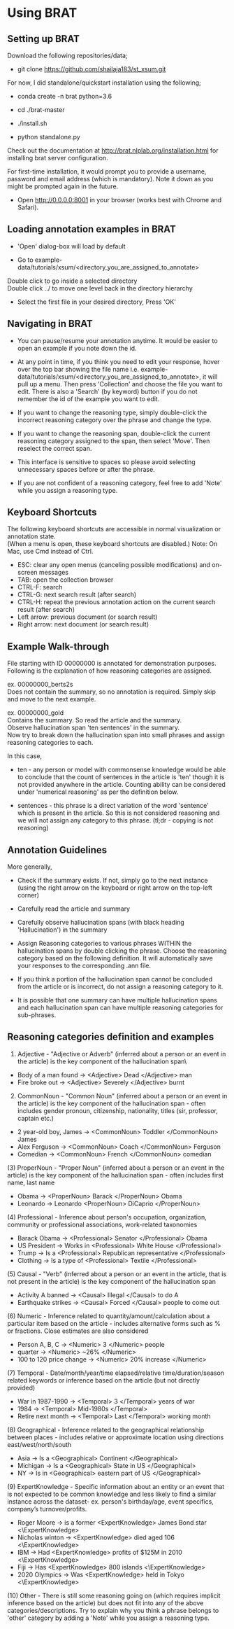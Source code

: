Using BRAT
==========

Setting up BRAT
---------------

Download the following repositories/data;

* git clone https://github.com/shailaja183/st_xsum.git

For now, I did standalone/quickstart installation using the following;

* conda create -n brat python=3.6

* cd ./brat-master

* ./install.sh

* python standalone.py

Check out the documentation at http://brat.nlplab.org/installation.html for installing brat server configuration.

For first-time installation, it would prompt you to provide a username, password and email address (which is mandatory). Note it down as you might be prompted again in the future. 

*  Open http://0.0.0.0:8001 in your browser (works best with Chrome and Safari). 

Loading annotation examples in BRAT
-----------------------------------

* 'Open' dialog-box will load by default

* Go to example-data/tutorials/xsum/<directory_you_are_assigned_to_annotate>

Double click to go inside a selected directory\
Double click ../ to move one level back in the directory hierarchy

* Select the first file in your desired directory, Press 'OK'

Navigating in BRAT
------------------

* You can pause/resume your annotation anytime. It would be easier to open an example if you note down the id.

* At any point in time, if you think you need to edit your response, hover over the top bar showing the file name i.e. example-data/tutorials/xsum/<directory_you_are_assigned_to_annotate>, it will pull up a menu. Then press 'Collection' and choose the file you want to edit. 
There is also a 'Search' (by keyword) button if you do not remember the id of the example you want to edit. 

* If you want to change the reasoning type, simply double-click the incorrect reasoning category over the phrase and change the type. 

* If you want to change the reasoning span, double-click the current reasoning category assigned to the span, then select 'Move'. Then reselect the correct span. 

* This interface is sensitive to spaces so please avoid selecting unnecessary spaces before or after the phrase. 

* If you are not confident of a reasoning category, feel free to add 'Note' while you assign a reasoning type. 

Keyboard Shortcuts
-------------------

The following keyboard shortcuts are accessible in normal visualization or annotation state.\
(When a menu is open, these keyboard shortcuts are disabled.) Note: On Mac, use Cmd instead of Ctrl.

* ESC: clear any open menus (canceling possible modifications) and on-screen messages
* TAB: open the collection browser
* CTRL-F: search
* CTRL-G: next search result (after search)
* CTRL-H: repeat the previous annotation action on the current search result (after search)
* Left arrow: previous document (or search result)
* Right arrow: next document (or search result)

Example Walk-through
--------------------

File starting with ID 00000000 is annotated for demonstration purposes. Following is the explanation of how reasoning categories are assigned. 

ex. 00000000_berts2s  
Does not contain the summary, so no annotation is required. Simply skip and move to the next example. 

ex. 00000000_gold\
Contains the summary. So read the article and the summary.\
Observe hallucination span 'ten sentences' in the summary.\
Now try to break down the hallucination span into small phrases and assign reasoning categories to each. 

In this case,

* ten - any person or model with commonsense knowledge would be able to conclude that the count of sentences in the article is 'ten' though it is not provided anywhere in the article. Counting ability can be considered under 'numerical reasoning' as per the definition below.

* sentences - this phrase is a direct variation of the word 'sentence' which is present in the article. So this is not considered reasoning and we will not assign any category to this phrase. (tl;dr - copying is not reasoning)


Annotation Guidelines
---------------------

More generally, 

* Check if the summary exists. If not, simply go to the next instance
(using the right arrow on the keyboard or right arrow on the top-left corner)

* Carefully read the article and summary

* Carefully observe hallucination spans (with black heading 'Hallucination') in the summary

* Assign Reasoning categories to various phrases WITHIN the hallucination spans by double clicking the phrase. Choose the reasoning category based on the following definition. It will automatically save your responses to the corresponding .ann file. 

* If you think a portion of the hallucination span cannot be concluded from the article or is incorrect, do not assign a reasoning category to it. 

* It is possible that one summary can have multiple hallucination spans and each hallucination span can have multiple reasoning categories for sub-phrases. 

Reasoning categories definition and examples
--------------------------------------------

1. Adjective - "Adjective or Adverb" (inferred about a person or an event in the article) is the key component of the hallucination span\
* Body of a man found -> \<Adjective\> Dead \</Adjective\> man
* Fire broke out -> \<Adjective\> Severely \</Adjective\> burnt

2. CommonNoun - "Common Noun" (inferred about a person or an event in the article) is the key component of the hallucination span - often includes gender pronoun, citizenship, nationality, titles (sir, professor, captain etc.)
* 2 year-old boy, James -> \<CommonNoun\> Toddler \</CommonNoun\> James
* Alex Ferguson -> \<CommonNoun\> Coach \</CommonNoun\> Ferguson
* Comedian -> \<CommonNoun\> French \</CommonNoun\> comedian

(3) ProperNoun - "Proper Noun" (inferred about a person or an event in the article) is the key component of the hallucination span - often includes first name, last name
* Obama -> \<ProperNoun\> Barack \</ProperNoun\> Obama
* Leonardo -> Leonardo \<ProperNoun\> DiCaprio \</ProperNoun\>

(4) Professional - Inference about person's occupation, organization, community or professional associations, work-related taxonomies
* Barack Obama -> \<Professional\> Senator \</Professional\> Obama
* US President -> Works in \<Professional\> White House \</Professional\>
* Trump -> Is a \<Professional\> Republican representative \</Professional\>
* Clothing -> Is a type of \<Professional\> Textile \</Professional\>

(5) Causal - "Verb" (inferred about a person or an event in the article, that is not present in the article) is the key component of the hallucination span
* Activity A banned -> \<Causal\> Illegal \</Causal\> to do A
* Earthquake strikes -> \<Causal\> Forced \</Causal\> people to come out

(6) Numeric - Inference related to quantity/amount/calculation about a particular item based on the article - includes alternative forms such as \% or fractions. Close estimates are also considered
* Person A, B, C -> \<Numeric\> 3 \</Numeric\> people
* quarter -> \<Numeric\> ~26% \</Numeric\>
* 100 to 120 price change -> \<Numeric\> 20% increase \</Numeric\> 

(7) Temporal - Date/month/year/time elapsed/relative time/duration/season related keywords or inference based on the article (but not directly provided)
* War in 1987-1990 -> \<Temporal\> 3 \</Temporal\> years of war
* 1984 -> \<Temporal\> Mid-1980s \</Temporal\>
* Retire next month -> \<Temporal\> Last \</Temporal\> working month

(8) Geographical - Inference related to the geographical relationship between places - includes relative or approximate location using directions east/west/north/south 
* Asia -> Is a \<Geographical\> Continent \</Geographical\>  
* Michigan -> Is a \<Geographical\> State in US \</Geographical\> 
* NY -> Is in \<Geographical\> eastern part of US \</Geographical\> 

(9) ExpertKnowledge - Specific information about an entity or an event that is not expected to be common knowledge and less likely to find a similar instance across the dataset- ex. person's birthday/age, event specifics, company’s  turnover/profits.
* Roger Moore -> is a former \<ExpertKnowledge\> James Bond star \<\ExpertKnowledge\>
* Nicholas winton -> \<ExpertKnowledge\> died aged 106 \<\ExpertKnowledge\>
* IBM -> Had \<ExpertKnowledge\> profits of \$125M in 2010 \<\ExpertKnowledge\>
*  Fiji -> Has \<ExpertKnowledge\> 800 islands \<\ExpertKnowledge\>
*  2020 Olympics -> Was \<ExpertKnowledge\> held in Tokyo \<\ExpertKnowledge\>

(10) Other - There is still some reasoning going on (which requires implicit inference based on the article) but does not fit into any of the above categories/descriptions. Try to explain why you think a phrase belongs to 'other' category by adding a 'Note' while you assign a reasoning type. 
